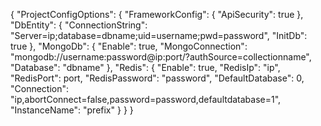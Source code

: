 {
	"ProjectConfigOptions": {
		"FrameworkConfig": {
			"ApiSecurity": true
		},
		"DbEntity": {
			"ConnectionString": "Server=ip;database=dbname;uid=username;pwd=password",
			"InitDb": true
		},
		"MongoDb": {
			"Enable": true,
			"MongoConnection": "mongodb://username:password@ip:port/?authSource=collectionname",
			"Database": "dbname"
		},
		"Redis": {
			"Enable": true,
			"RedisIp": "ip",
			"RedisPort": port,
			"RedisPassword": "password",
			"DefaultDatabase": 0,
			"Connection": "ip,abortConnect=false,password=password,defaultdatabase=1",
			"InstanceName": "prefix"
		}
	}
}
